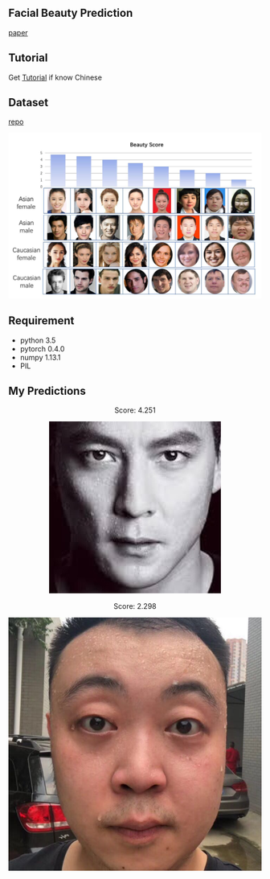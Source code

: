 ## Facial Beauty Prediction
[paper](https://arxiv.org/abs/1801.06345)

## Tutorial
Get [Tutorial](https://ne7ermore.github.io/post/facial-bp/) if know Chinese

## Dataset
[repo](https://github.com/HCIILAB/SCUT-FBP5500-Database-Release)

<p align="center"><img src="data/imgs/SCUT-FBP5500.jpg" /></p>

## Requirement
* python 3.5
* pytorch 0.4.0
* numpy 1.13.1
* PIL

## My Predictions

<p align="center">Score: 4.251</p>
<p align="center"><img src="data/imgs/wyz.jpeg" /></p>

<p align="center">Score: 2.298</p>
<p align="center"><img src="data/imgs/mj.jpeg" /></p>
